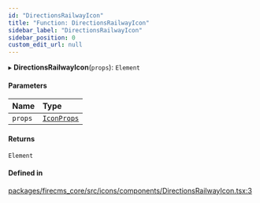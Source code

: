 ```yaml
---
id: "DirectionsRailwayIcon"
title: "Function: DirectionsRailwayIcon"
sidebar_label: "DirectionsRailwayIcon"
sidebar_position: 0
custom_edit_url: null
---
```


▸ **DirectionsRailwayIcon**(`props`): `Element`

#### Parameters

| Name | Type |
| :------ | :------ |
| `props` | [`IconProps`](../types/IconProps.md) |

#### Returns

`Element`

#### Defined in

[packages/firecms_core/src/icons/components/DirectionsRailwayIcon.tsx:3](https://github.com/FireCMSco/firecms/blob/d45f3739/packages/firecms_core/src/icons/components/DirectionsRailwayIcon.tsx#L3)
